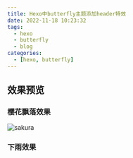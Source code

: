 ```yaml
---
title: Hexo中butterfly主题添加header特效
date: 2022-11-18 10:23:32
tags:
  - hexo
  - butterfly
  - blog
categories:
  - [hexo, butterfly]
---
```


## 效果预览
### 樱花飘落效果
![sakura](https://cdn.jsdelivr.net/gh/Qiu-Weidong/rain/resources/images/header/sakura.gif)
### 下雨效果


